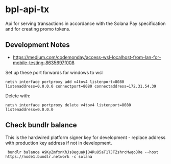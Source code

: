 # bpl-api-tx

Api for serving transactions in accordance with the Solana Pay specification and for creating promo
tokens.

## Development Notes

- https://medium.com/codemonday/access-wsl-localhost-from-lan-for-mobile-testing-8635697f008

Set up these port forwards for windows to wsl

```
netsh interface portproxy add v4tov4 listenport=8080 listenaddress=0.0.0.0 connectport=8080 connectaddress=172.31.54.39
```

Delete with:

```
netsh interface portproxy delete v4tov4 listenport=8080 listenaddress=0.0.0.0
```

## Check bundlr balance

This is the hardwired platform signer key for development - replace address with production key
address if not in development.

```
 bundlr balance A9KyZmfxnKhJs8eguaKj84Ru85aT1TJTZshrcMwqoBRe --host https://node1.bundlr.network -c solana
```

